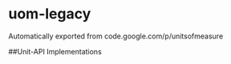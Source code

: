 # uom-legacy
Automatically exported from code.google.com/p/unitsofmeasure

##Unit-API Implementations
